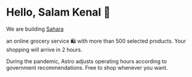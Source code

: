 # Hello, Salam Kenal 👋

We are building [Sahara](https://sembakosahara.tech/)

an online grocery service 🛍 with more than 500 selected products. Your shopping will arrive in 2 hours.

During the pandemic, Astro adjusts operating hours according to government recommendations. Free to shop whenever you want.
